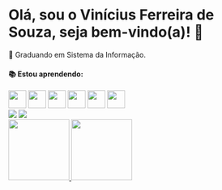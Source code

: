 # Olá, sou o Vinícius Ferreira de Souza, seja bem-vindo(a)! 👋

🎯 Graduando em Sistema da Informação. 

#### 📚 Estou aprendendo:

<img src="https://cdn.jsdelivr.net/gh/devicons/devicon/icons/java/java-original.svg" width="35" height="35"/>
<img src="https://cdn.jsdelivr.net/gh/devicons/devicon/icons/spring/spring-original.svg" width="35" height="35"/>
<img src="https://cdn.jsdelivr.net/gh/devicons/devicon/icons/csharp/csharp-original.svg" width="35" height="35"/>
<img src="https://cdn.jsdelivr.net/gh/devicons/devicon/icons/mysql/mysql-original-wordmark.svg" width="35" height="35"/>
<img src="https://cdn.jsdelivr.net/gh/devicons/devicon/icons/git/git-plain-wordmark.svg" width="35" height="35"/>
<img src="https://cdn.jsdelivr.net/gh/devicons/devicon/icons/github/github-original.svg" width="35" height="35"/>  

<div>
<a href = "mailto:vfdesouza7@gmail.com"><img src="https://img.shields.io/badge/Gmail-D14836?style=for-the-badge&logo=gmail&logoColor=white" target="_blank"></a>
<a href="https://www.linkedin.com/in/vfdesouza/" target="_blank"><img src="https://img.shields.io/badge/-LinkedIn-%230077B5?style=for-the-badge&logo=linkedin&logoColor=white" target="_blank"></a>   
</div>

<div>
<a href="https://github.com/vfdesouza">
<img height="120em" src="https://github-readme-stats.vercel.app/api/top-langs/?username=vfdesouza&layout=compact&langs_count=7&theme=dracula"/>
<img height="120em" src="https://github-readme-stats.vercel.app/api?username=vfdesouza&show_icons=true&theme=dracula&include_all_commits=true&count_private=true"/>
</div>
  
  
